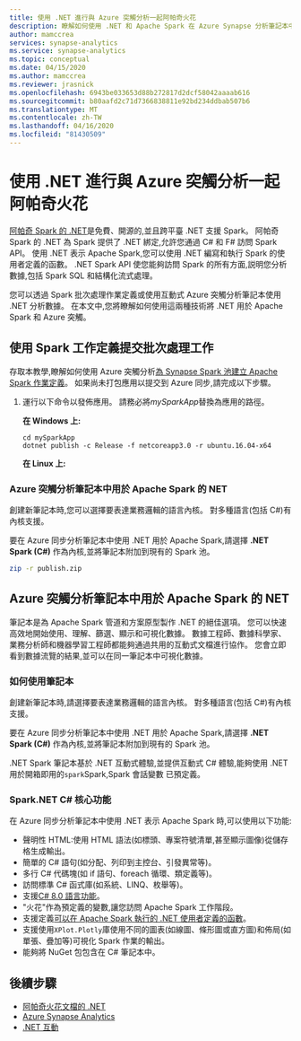 ```yaml
---
title: 使用 .NET 進行與 Azure 突觸分析一起阿帕奇火花
description: 瞭解如何使用 .NET 和 Apache Spark 在 Azure Synapse 分析筆記本中執行批處理、即時流式處理、機器學習和編寫臨時查詢。
author: mamccrea
services: synapse-analytics
ms.service: synapse-analytics
ms.topic: conceptual
ms.date: 04/15/2020
ms.author: mamccrea
ms.reviewer: jrasnick
ms.openlocfilehash: 6943be033653d88b272817d2dcf58042aaaab616
ms.sourcegitcommit: b80aafd2c71d7366838811e92bd234ddbab507b6
ms.translationtype: MT
ms.contentlocale: zh-TW
ms.lasthandoff: 04/16/2020
ms.locfileid: "81430509"
---
```

# <a name="use-net-for-apache-spark-with-azure-synapse-analytics"></a>使用 .NET 進行與 Azure 突觸分析一起阿帕奇火花

[阿帕奇 Spark 的 .NET](https://dot.net/spark)是免費、開源的,並且跨平臺 .NET 支援 Spark。 阿帕奇 Spark 的 .NET 為 Spark 提供了 .NET 綁定,允許您通過 C# 和 F# 訪問 Spark API。 使用 .NET 表示 Apache Spark,您可以使用 .NET 編寫和執行 Spark 的使用者定義的函數。 .NET Spark API 使您能夠訪問 Spark 的所有方面,説明您分析數據,包括 Spark SQL 和結構化流式處理。

您可以透過 Spark 批次處理作業定義或使用互動式 Azure 突觸分析筆記本使用 .NET 分析數據。 在本文中,您將瞭解如何使用這兩種技術將 .NET 用於 Apache Spark 和 Azure 突觸。 

## <a name="submit-batch-jobs-using-the-spark-job-definition"></a>使用 Spark 工作定義提交批次處理工作

存取本教學,瞭解如何使用 Azure 突觸分析[為 Synapse Spark 池建立 Apache Spark 作業定義](apache-spark-job-definitions.md)。 如果尚未打包應用以提交到 Azure 同步,請完成以下步驟。

1. 運行以下命令以發佈應用。 請務必將*mySparkApp*替換為應用的路徑。

   **在 Windows 上:**

   ```dotnetcli
   cd mySparkApp
   dotnet publish -c Release -f netcoreapp3.0 -r ubuntu.16.04-x64
   ```

   **在 Linux 上:**

### <a name="net-for-apache-spark-in-azure-synapse-analytics-notebooks"></a>Azure 突觸分析筆記本中用於 Apache Spark 的 NET

創建新筆記本時,您可以選擇要表達業務邏輯的語言內核。 對多種語言(包括 C#)有內核支援。

要在 Azure 同步分析筆記本中使用 .NET 用於 Apache Spark,請選擇 **.NET Spark (C#)** 作為內核,並將筆記本附加到現有的 Spark 池。

   ```bash
   zip -r publish.zip
   ```

## <a name="net-for-apache-spark-in-azure-synapse-analytics-notebooks"></a>Azure 突觸分析筆記本中用於 Apache Spark 的 NET 

筆記本是為 Apache Spark 管道和方案原型製作 .NET 的絕佳選項。 您可以快速高效地開始使用、理解、篩選、顯示和可視化數據。 數據工程師、數據科學家、業務分析師和機器學習工程師都能夠通過共用的互動式文檔進行協作。 您會立即看到數據流覽的結果,並可以在同一筆記本中可視化數據。

### <a name="how-to-use-notebooks"></a>如何使用筆記本

創建新筆記本時,請選擇要表達業務邏輯的語言內核。 對多種語言(包括 C#)有內核支援。 

要在 Azure 同步分析筆記本中使用 .NET 用於 Apache Spark,請選擇 **.NET Spark (C#)** 作為內核,並將筆記本附加到現有的 Spark 池。 

.NET Spark 筆記本基於 .NET 互動式體驗,並提供互動式 C# 體驗,能夠使用 .NET 用於開箱即用的`spark`Spark,Spark 會話變數 已預定義。

### <a name="sparknet-c-kernel-features"></a>Spark.NET C# 核心功能

在 Azure 同步分析筆記本中使用 .NET 表示 Apache Spark 時,可以使用以下功能:

* 聲明性 HTML:使用 HTML 語法(如標頭、專案符號清單,甚至顯示圖像)從儲存格生成輸出。
* 簡單的 C# 語句(如分配、列印到主控台、引發異常等)。
* 多行 C# 代碼塊(如 if 語句、foreach 循環、類定義等)。
* 訪問標準 C# 函式庫(如系統、LINQ、枚舉等)。
* 支援[C# 8.0 語言功能](/dotnet/csharp/whats-new/csharp-8?toc=/azure/synapse-analytics/toc.json&bc=/azure/synapse-analytics/breadcrumb/toc.json)。
* "火花"作為預定義的變數,讓您訪問 Apache Spark 工作階段。
* 支援定義[可以在 Apache Spark 執行的 .NET 使用者定義的函數](https://github.com/dotnet/spark/blob/master/examples/Microsoft.Spark.CSharp.Examples/Sql)。
* 支援使用`XPlot.Plotly`庫使用不同的圖表(如線圖、條形圖或直方圖)和佈局(如單張、疊加等)可視化 Spark 作業的輸出。
* 能夠將 NuGet 包包含在 C# 筆記本中。

## <a name="next-steps"></a>後續步驟

* [阿帕奇火花文檔的 .NET](/dotnet/spark?toc=/azure/synapse-analytics/toc.json&bc=/azure/synapse-analytics/breadcrumb/toc.json)
* [Azure Synapse Analytics](https://docs.microsoft.com/azure/synapse-analytics)
* [.NET 互動](https://devblogs.microsoft.com/dotnet/creating-interactive-net-documentation/)
